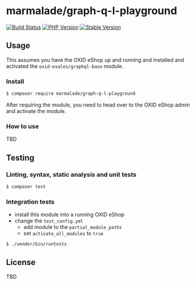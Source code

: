 # marmalade/graph-q-l-playground

[![Build Status](https://img.shields.io/travis/com/marmalade/graph-q-l-playground/master.svg?style=for-the-badge&logo=travis)](https://travis-ci.com/marmalade/graph-q-l-playground) [![PHP Version](https://img.shields.io/packagist/php-v/marmalade/graph-q-l-playground.svg?style=for-the-badge)](https://github.com/marmalade/graph-q-l-playground) [![Stable Version](https://img.shields.io/packagist/v/marmalade/graph-q-l-playground.svg?style=for-the-badge&label=latest)](https://packagist.org/packages/marmalade/graph-q-l-playground)

## Usage

This assumes you have the OXID eShop up and running and installed and activated the `oxid-esales/graphql-base` module.

### Install

```bash
$ composer require marmalade/graph-q-l-playground
```

After requiring the module, you need to head over to the OXID eShop admin and
activate the module.

### How to use

TBD

## Testing

### Linting, syntax, static analysis and unit tests

```bash
$ composer test
```

### Integration tests

- install this module into a running OXID eShop
- change the `test_config.yml`
  - add module to the `partial_module_paths`
  - set `activate_all_modules` to `true`

```bash
$ ./vendor/bin/runtests
```

## License

TBD
